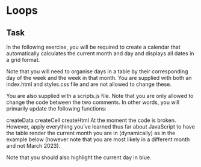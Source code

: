# Loops

## Task

In the following exercise, you will be required to create a calendar that automatically calculates the current month and day and displays all dates in a grid format.

Note that you will need to organise days in a <html> table by their corresponding day of the week and the week in that month. You are supplied with both an index.html and styles.css file and are not allowed to change these.

You are also supplied with a scripts.js file. Note that you are only allowed to change the code between the two comments. In other words, you will primarily update the following functions:

createData
createCell
createHtml
At the moment the code is broken. However, apply everything you’ve learned thus far about JavaScript to have the table render the current month you are in (dynamically) as in the example below (however note that you are most likely in a different month and not March 2023).

Note that you should also highlight the current day in blue.
